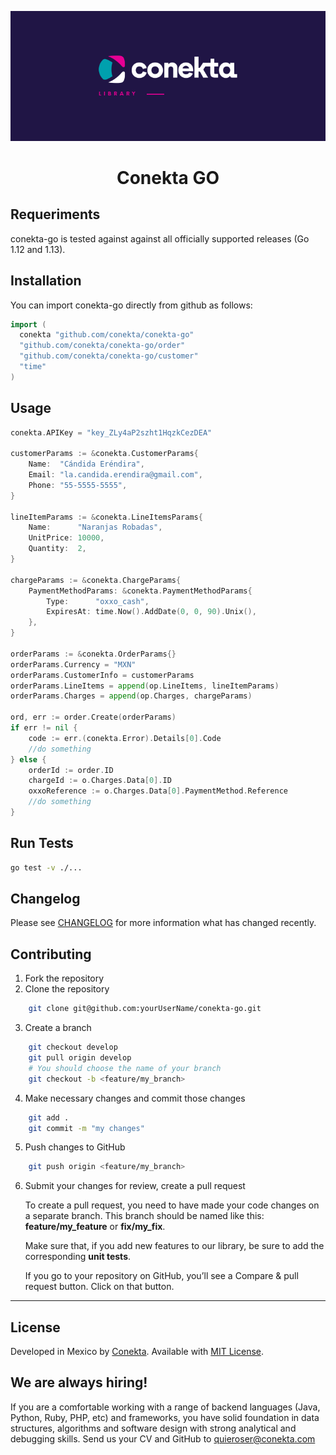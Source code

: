 <div align="center">
  
![banner](readme_files/banner.png)

# Conekta GO

</div>

## Requeriments

conekta-go is tested against against all officially supported releases (Go 1.12 and 1.13).

## Installation

You can import conekta-go directly from github as follows:

```go
import (
  conekta "github.com/conekta/conekta-go"
  "github.com/conekta/conekta-go/order"
  "github.com/conekta/conekta-go/customer"
  "time"
)
```

## Usage

```go
conekta.APIKey = "key_ZLy4aP2szht1HqzkCezDEA"

customerParams := &conekta.CustomerParams{
	Name:  "Cándida Eréndira",
	Email: "la.candida.erendira@gmail.com",
	Phone: "55-5555-5555",
}

lineItemParams := &conekta.LineItemsParams{
	Name:      "Naranjas Robadas",
	UnitPrice: 10000,
	Quantity:  2,
}

chargeParams := &conekta.ChargeParams{
	PaymentMethodParams: &conekta.PaymentMethodParams{
		Type:      "oxxo_cash",
		ExpiresAt: time.Now().AddDate(0, 0, 90).Unix(),
	},
}

orderParams := &conekta.OrderParams{}
orderParams.Currency = "MXN"
orderParams.CustomerInfo = customerParams
orderParams.LineItems = append(op.LineItems, lineItemParams)
orderParams.Charges = append(op.Charges, chargeParams)

ord, err := order.Create(orderParams)
if err != nil {
	code := err.(conekta.Error).Details[0].Code
	//do something
} else {
	orderId := order.ID
	chargeId := o.Charges.Data[0].ID
	oxxoReference := o.Charges.Data[0].PaymentMethod.Reference
	//do something
}
```

## Run Tests

```bash
go test -v ./...
```

## Changelog

Please see [CHANGELOG](CHANGELOG.md) for more information what has changed recently.

## Contributing

1. Fork the repository
2. Clone the repository
```bash
    git clone git@github.com:yourUserName/conekta-go.git
```
3. Create a branch
```bash
    git checkout develop
    git pull origin develop
    # You should choose the name of your branch
    git checkout -b <feature/my_branch>
```
4. Make necessary changes and commit those changes
```bash
    git add .
    git commit -m "my changes"
```
5. Push changes to GitHub
```bash
    git push origin <feature/my_branch>
```
6. Submit your changes for review, create a pull request

   To create a pull request, you need to have made your code changes on a separate branch. This branch should be named like this: **feature/my_feature** or **fix/my_fix**.

   Make sure that, if you add new features to our library, be sure to add the corresponding **unit tests**.

   If you go to your repository on GitHub, you’ll see a Compare & pull request button. Click on that button.

***

## License

Developed in Mexico by [Conekta](https://www.conekta.com). Available with [MIT License](LICENSE).

## We are always hiring!

If you are a comfortable working with a range of backend languages (Java, Python, Ruby, PHP, etc) and frameworks, you have solid foundation in data structures, algorithms and software design with strong analytical and debugging skills. Send us your CV and GitHub to quieroser@conekta.com
